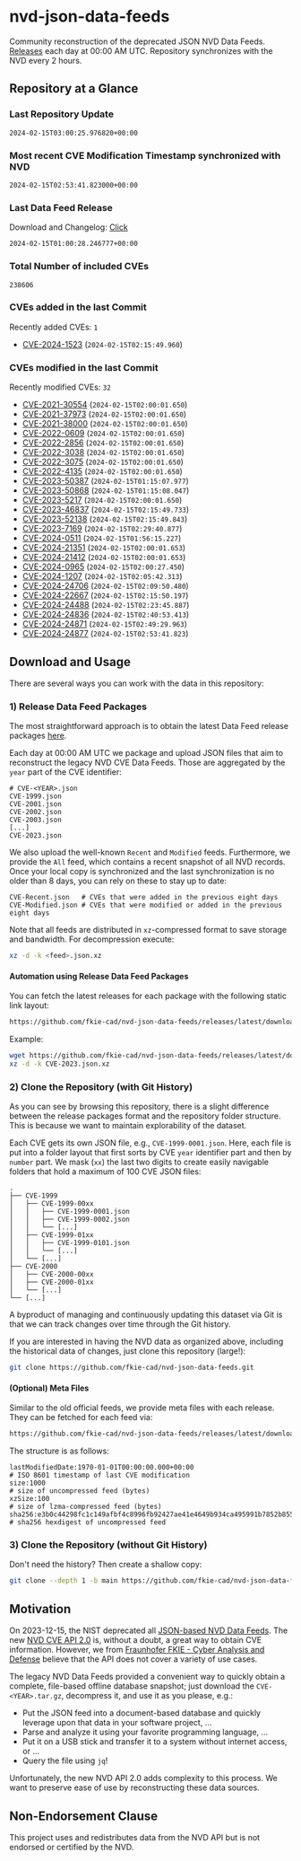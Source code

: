 # nvd-json-data-feeds

Community reconstruction of the deprecated JSON NVD Data Feeds. 
[Releases](https://github.com/fkie-cad/nvd-json-data-feeds/releases/latest) each day at 00:00 AM UTC.
Repository synchronizes with the NVD every 2 hours.

## Repository at a Glance

### Last Repository Update

```plain
2024-02-15T03:00:25.976820+00:00
```

### Most recent CVE Modification Timestamp synchronized with NVD

```plain
2024-02-15T02:53:41.823000+00:00
```

### Last Data Feed Release

Download and Changelog: [Click](https://github.com/fkie-cad/nvd-json-data-feeds/releases/latest)

```plain
2024-02-15T01:00:28.246777+00:00
```

### Total Number of included CVEs

```plain
238606
```

### CVEs added in the last Commit

Recently added CVEs: `1`

* [CVE-2024-1523](CVE-2024/CVE-2024-15xx/CVE-2024-1523.json) (`2024-02-15T02:15:49.960`)


### CVEs modified in the last Commit

Recently modified CVEs: `32`

* [CVE-2021-30554](CVE-2021/CVE-2021-305xx/CVE-2021-30554.json) (`2024-02-15T02:00:01.650`)
* [CVE-2021-37973](CVE-2021/CVE-2021-379xx/CVE-2021-37973.json) (`2024-02-15T02:00:01.650`)
* [CVE-2021-38000](CVE-2021/CVE-2021-380xx/CVE-2021-38000.json) (`2024-02-15T02:00:01.650`)
* [CVE-2022-0609](CVE-2022/CVE-2022-06xx/CVE-2022-0609.json) (`2024-02-15T02:00:01.650`)
* [CVE-2022-2856](CVE-2022/CVE-2022-28xx/CVE-2022-2856.json) (`2024-02-15T02:00:01.650`)
* [CVE-2022-3038](CVE-2022/CVE-2022-30xx/CVE-2022-3038.json) (`2024-02-15T02:00:01.650`)
* [CVE-2022-3075](CVE-2022/CVE-2022-30xx/CVE-2022-3075.json) (`2024-02-15T02:00:01.650`)
* [CVE-2022-4135](CVE-2022/CVE-2022-41xx/CVE-2022-4135.json) (`2024-02-15T02:00:01.650`)
* [CVE-2023-50387](CVE-2023/CVE-2023-503xx/CVE-2023-50387.json) (`2024-02-15T01:15:07.977`)
* [CVE-2023-50868](CVE-2023/CVE-2023-508xx/CVE-2023-50868.json) (`2024-02-15T01:15:08.047`)
* [CVE-2023-5217](CVE-2023/CVE-2023-52xx/CVE-2023-5217.json) (`2024-02-15T02:00:01.650`)
* [CVE-2023-46837](CVE-2023/CVE-2023-468xx/CVE-2023-46837.json) (`2024-02-15T02:15:49.733`)
* [CVE-2023-52138](CVE-2023/CVE-2023-521xx/CVE-2023-52138.json) (`2024-02-15T02:15:49.843`)
* [CVE-2023-7169](CVE-2023/CVE-2023-71xx/CVE-2023-7169.json) (`2024-02-15T02:29:40.877`)
* [CVE-2024-0511](CVE-2024/CVE-2024-05xx/CVE-2024-0511.json) (`2024-02-15T01:56:15.227`)
* [CVE-2024-21351](CVE-2024/CVE-2024-213xx/CVE-2024-21351.json) (`2024-02-15T02:00:01.653`)
* [CVE-2024-21412](CVE-2024/CVE-2024-214xx/CVE-2024-21412.json) (`2024-02-15T02:00:01.653`)
* [CVE-2024-0965](CVE-2024/CVE-2024-09xx/CVE-2024-0965.json) (`2024-02-15T02:00:27.450`)
* [CVE-2024-1207](CVE-2024/CVE-2024-12xx/CVE-2024-1207.json) (`2024-02-15T02:05:42.313`)
* [CVE-2024-24706](CVE-2024/CVE-2024-247xx/CVE-2024-24706.json) (`2024-02-15T02:09:50.480`)
* [CVE-2024-22667](CVE-2024/CVE-2024-226xx/CVE-2024-22667.json) (`2024-02-15T02:15:50.197`)
* [CVE-2024-24488](CVE-2024/CVE-2024-244xx/CVE-2024-24488.json) (`2024-02-15T02:23:45.887`)
* [CVE-2024-24836](CVE-2024/CVE-2024-248xx/CVE-2024-24836.json) (`2024-02-15T02:40:53.413`)
* [CVE-2024-24871](CVE-2024/CVE-2024-248xx/CVE-2024-24871.json) (`2024-02-15T02:49:29.963`)
* [CVE-2024-24877](CVE-2024/CVE-2024-248xx/CVE-2024-24877.json) (`2024-02-15T02:53:41.823`)


## Download and Usage

There are several ways you can work with the data in this repository:

### 1) Release Data Feed Packages

The most straightforward approach is to obtain the latest Data Feed release packages [here](https://github.com/fkie-cad/nvd-json-data-feeds/releases/latest).

Each day at 00:00 AM UTC we package and upload JSON files that aim to reconstruct the legacy NVD CVE Data Feeds.
Those are aggregated by the `year` part of the CVE identifier:

```
# CVE-<YEAR>.json
CVE-1999.json
CVE-2001.json
CVE-2002.json
CVE-2003.json
[...]
CVE-2023.json
```

We also upload the well-known `Recent` and `Modified` feeds.
Furthermore, we provide the `All` feed, which contains a recent snapshot of all NVD records.
Once your local copy is synchronized and the last synchronization is no older than 8 days, you can rely on these to stay up to date:

```plain
CVE-Recent.json   # CVEs that were added in the previous eight days
CVE-Modified.json # CVEs that were modified or added in the previous eight days
```

Note that all feeds are distributed in `xz`-compressed format to save storage and bandwidth.
For decompression execute:

```sh
xz -d -k <feed>.json.xz
```


#### Automation using Release Data Feed Packages

You can fetch the latest releases for each package with the following static link layout:

```sh
https://github.com/fkie-cad/nvd-json-data-feeds/releases/latest/download/CVE-<YEAR>.json.xz
```

Example:

```sh
wget https://github.com/fkie-cad/nvd-json-data-feeds/releases/latest/download/CVE-2023.json.xz
xz -d -k CVE-2023.json.xz
```



### 2) Clone the Repository (with Git History)

As you can see by browsing this repository, there is a slight difference between the release packages format and the repository folder structure.
This is because we want to maintain explorability of the dataset.

Each CVE gets its own JSON file, e.g., `CVE-1999-0001.json`.
Here, each file is put into a folder layout that first sorts by CVE `year` identifier part and then by `number` part.
We mask (`xx`) the last two digits to create easily navigable folders that hold a maximum of 100 CVE JSON files:

```plain
.
├── CVE-1999
│   ├── CVE-1999-00xx
│   │   ├── CVE-1999-0001.json
│   │   ├── CVE-1999-0002.json
│   │   └── [...]
│   ├── CVE-1999-01xx
│   │   ├── CVE-1999-0101.json
│   │   └── [...]
│   └── [...]
├── CVE-2000
│   ├── CVE-2000-00xx
│   ├── CVE-2000-01xx
│   └── [...]
└── [...]
```

A byproduct of managing and continuously updating this dataset via Git is that we can track changes over time through the Git history.

If you are interested in having the NVD data as organized above, including the historical data of changes, just clone this repository (large!):

```sh
git clone https://github.com/fkie-cad/nvd-json-data-feeds.git
```

#### (Optional) Meta Files

Similar to the old official feeds, we provide meta files with each release. They can be fetched for each feed via:

```sh
https://github.com/fkie-cad/nvd-json-data-feeds/releases/latest/download/CVE-<YEAR>.meta
```

The structure is as follows:

```plain
lastModifiedDate:1970-01-01T00:00:00.000+00:00                          # ISO 8601 timestamp of last CVE modification
size:1000                                                               # size of uncompressed feed (bytes)
xzSize:100                                                              # size of lzma-compressed feed (bytes)
sha256:e3b0c44298fc1c149afbf4c8996fb92427ae41e4649b934ca495991b7852b855 # sha256 hexdigest of uncompressed feed
```


### 3) Clone the Repository (without Git History)

Don't need the history? Then create a shallow copy:

```sh
git clone --depth 1 -b main https://github.com/fkie-cad/nvd-json-data-feeds.git
```

## Motivation

On 2023-12-15, the NIST deprecated all [JSON-based NVD Data Feeds](https://nvd.nist.gov/vuln/data-feeds#divRetirementBanner-1).
The new [NVD CVE API 2.0](https://nvd.nist.gov/developers/vulnerabilities) is, without a doubt, a great way to obtain CVE information.
However, we from [Fraunhofer FKIE - Cyber Analysis and Defense](https://www.fkie.fraunhofer.de/en/departments/cad.html) believe that the API does not cover a variety of use cases.

The legacy NVD Data Feeds provided a convenient way to quickly obtain a complete, file-based offline database snapshot; just download the `CVE-<YEAR>.tar.gz`, decompress it, and use it as you please, e.g.:

* Put the JSON feed into a document-based database and quickly leverage upon that data in your software project, ...
* Parse and analyze it using your favorite programming language, ...
* Put it on a USB stick and transfer it to a system without internet access, or ...
* Query the file using `jq`!

Unfortunately, the new NVD API 2.0 adds complexity to this process.
We want to preserve ease of use by reconstructing these data sources.

## Non-Endorsement Clause

This project uses and redistributes data from the NVD API but is not endorsed or certified by the NVD.